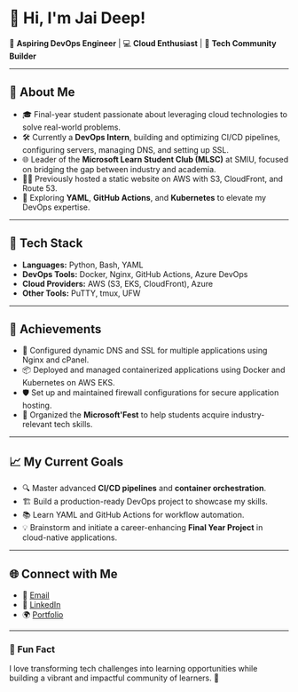 
# 👋 Hi, I'm Jai Deep!  

🌟 **Aspiring DevOps Engineer** | 💻 **Cloud Enthusiast** | 🔧 **Tech Community Builder**  

---

## 🚀 About Me  

- 🎓 Final-year student passionate about leveraging cloud technologies to solve real-world problems.  
- 🛠️ Currently a **DevOps Intern**, building and optimizing CI/CD pipelines, configuring servers, managing DNS, and setting up SSL.  
- 🌐 Leader of the **Microsoft Learn Student Club (MLSC)** at SMIU, focused on bridging the gap between industry and academia.  
- 🧑‍💻 Previously hosted a static website on AWS with S3, CloudFront, and Route 53.  
- 🎯 Exploring **YAML**, **GitHub Actions**, and **Kubernetes** to elevate my DevOps expertise.  

---

## 🔨 Tech Stack  

- **Languages:** Python, Bash, YAML  
- **DevOps Tools:** Docker, Nginx, GitHub Actions, Azure DevOps  
- **Cloud Providers:** AWS (S3, EKS, CloudFront), Azure  
- **Other Tools:** PuTTY, tmux, UFW  

---

## 🌟 Achievements  

- 💼 Configured dynamic DNS and SSL for multiple applications using Nginx and cPanel.  
- 📦 Deployed and managed containerized applications using Docker and Kubernetes on AWS EKS.  
- 🛡️ Set up and maintained firewall configurations for secure application hosting.  
- 🎉 Organized the **Microsoft'Fest** to help students acquire industry-relevant tech skills.  

---

## 📈 My Current Goals  

- 🔍 Master advanced **CI/CD pipelines** and **container orchestration**.  
- 🏗️ Build a production-ready DevOps project to showcase my skills.  
- 📚 Learn YAML and GitHub Actions for workflow automation.  
- 💡 Brainstorm and initiate a career-enhancing **Final Year Project** in cloud-native applications.  

---

## 🌐 Connect with Me  

- 📧 [Email](mailto:your_email@example.com)  
- 💼 [LinkedIn](https://www.linkedin.com/in/your-profile/)  
- 🌍 [Portfolio](https://yourportfolio.com)  

---

### 🎉 Fun Fact  

I love transforming tech challenges into learning opportunities while building a vibrant and impactful community of learners. 🚀  
